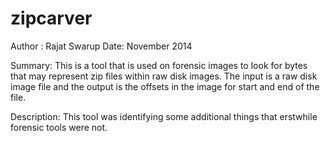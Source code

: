 zipcarver
=========

Author : Rajat Swarup
Date: November 2014

Summary: This is a tool that is used on forensic images to look for bytes that may represent zip files within raw disk images.  The input is a raw disk image file and the output is the offsets in the image for start and end of the file.  

Description: This tool was identifying some additional things that erstwhile forensic tools were not. 